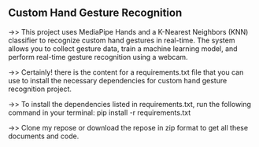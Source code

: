 ## Custom Hand Gesture Recognition
->> This project uses MediaPipe Hands and a K-Nearest Neighbors (KNN) classifier to recognize custom hand gestures in real-time. The system allows you to collect gesture data, train a machine learning model, and perform real-time gesture recognition using a webcam.

->> Certainly! there is the content for a requirements.txt file that you can use to install the necessary dependencies for custom hand gesture recognition project.

->> To install the dependencies listed in requirements.txt, run the following command in your terminal:
pip install -r requirements.txt

->> Clone my repose or download the repose in zip format to get all these documents and code.

